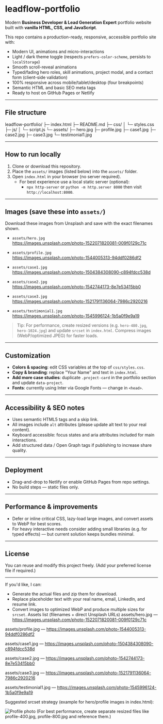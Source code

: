 # leadflow-portfolio

Modern **Business Developer & Lead Generation Expert** portfolio website built with **vanilla HTML, CSS, and JavaScript**.

This repo contains a production-ready, responsive, accessible portfolio site with:

- Modern UI, animations and micro-interactions
- Light / dark theme toggle (respects `prefers-color-scheme`, persists to `localStorage`)
- Smooth scroll-reveal animations
- Typed/fading hero roles, skill animations, project modal, and a contact form (client-side validation)
- 100% responsive across mobile/tablet/desktop (four breakpoints)
- Semantic HTML and basic SEO meta tags
- Ready to host on GitHub Pages or Netlify

---

## File structure

leadflow-portfolio/
├─ index.html
├─ README.md
├─ css/
│ └─ styles.css
├─ js/
│ └─ script.js
└─ assets/
├─ hero.jpg
├─ profile.jpg
├─ case1.jpg
├─ case2.jpg
├─ case3.jpg
└─ testimonial1.jpg

---

## How to run locally

1. Clone or download this repository.
2. Place the `assets/` images (listed below) into the `assets/` folder.
3. Open `index.html` in your browser (no server required).
   - For best experience use a local static server (optional):
     - `npx http-server` or `python -m http.server 8000` then visit `http://localhost:8000`.

---

## Images (save these into `assets/`)

Download these images from Unsplash and save with the exact filenames shown.

- `assets/hero.jpg`  
  https://images.unsplash.com/photo-1522071820081-009f0129c71c

- `assets/profile.jpg`  
  https://images.unsplash.com/photo-1544005313-94ddf0286df2

- `assets/case1.jpg`  
  https://images.unsplash.com/photo-1504384308090-c894fdcc538d

- `assets/case2.jpg`  
  https://images.unsplash.com/photo-1542744173-8e7e53415bb0

- `assets/case3.jpg`  
  https://images.unsplash.com/photo-1521791136064-7986c2920216

- `assets/testimonial1.jpg`  
  https://images.unsplash.com/photo-1545996124-1b5a0f9e9a19

> Tip: For performance, create resized versions (e.g. `hero-480.jpg`, `hero-1024.jpg`) and update `srcset` in `index.html`. Compress images (WebP/optimized JPEG) for faster loads.

---

## Customization

- **Colors & spacing**: edit CSS variables at the top of `css/styles.css`.
- **Copy & branding**: replace "Your Name" and text in `index.html`.
- **Add more case studies**: duplicate `.project-card` in the portfolio section and update `data-project`.
- **Fonts**: currently using Inter via Google Fonts — change in `<head>`.

---

## Accessibility & SEO notes

- Uses semantic HTML5 tags and a skip link.
- All images include `alt` attributes (please update alt text to your real content).
- Keyboard accessible: focus states and aria attributes included for main interactions.
- Add structured data / Open Graph tags if publishing to increase share quality.

---

## Deployment

- Drag-and-drop to Netlify or enable GitHub Pages from repo settings.
- No build steps — static files only.

---

## Performance & improvements

- Defer or inline critical CSS, lazy-load large images, and convert assets to WebP for best scores.
- For heavy interactive needs consider adding small libraries (e.g. for typed effects) — but current solution keeps bundles minimal.

---

## License

You can reuse and modify this project freely. (Add your preferred license file if required.)

---

If you'd like, I can:

- Generate the actual files and zip them for download.
- Replace placeholder text with your real name, email, LinkedIn, and resume link.
- Convert images to optimized WebP and produce multiple sizes for `srcset`.
  Assets list (filenames + direct Unsplash URLs)
  assets/hero.jpg — https://images.unsplash.com/photo-1522071820081-009f0129c71c

assets/profile.jpg — https://images.unsplash.com/photo-1544005313-94ddf0286df2

assets/case1.jpg — https://images.unsplash.com/photo-1504384308090-c894fdcc538d

assets/case2.jpg — https://images.unsplash.com/photo-1542744173-8e7e53415bb0

assets/case3.jpg — https://images.unsplash.com/photo-1521791136064-7986c2920216

assets/testimonial1.jpg — https://images.unsplash.com/photo-1545996124-1b5a0f9e9a19

Suggested srcset strategy (example for hero/profile images in index.html):

<img src="assets/profile.jpg"
     srcset="assets/profile.jpg 400w, assets/profile.jpg 800w"
     sizes="(max-width:480px) 220px, (max-width:1024px) 300px, 380px"
     alt="Profile photo">
(For best performance, create separate resized files like profile-400.jpg, profile-800.jpg and reference them.)
